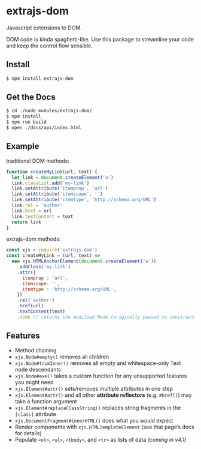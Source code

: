 # extrajs-dom
Javascript extensions to DOM.

DOM code is kinda spaghetti-like.
Use this package to streamline your code and keep the control flow sensible.

## Install

```bash
$ npm install extrajs-dom
```

## Get the Docs

```bash
$ cd ./node_modules/extrajs-dom/
$ npm install
$ npm run build
$ open ./docs/api/index.html
```

## Example

traditional DOM methods:
```js
function createMyLink(url, text) {
  let link = document.createElement('a')
  link.classList.add('my-link')
  link.setAttribute('itemprop', 'url')
  link.setAttribute('itemscope', '')
  link.setAttribute('itemtype', 'http://schema.org/URL')
  link.rel = 'author'
  link.href = url
  link.textContent = text
  return link
}
```

extrajs-dom methods:
```js
const xjs = require('extrajs-dom')
const createMyLink = (url, text) =>
  new xjs.HTMLAnchorElement(document.createElement('a'))
    .addClass('my-link')
    .attr({
      itemprop : 'url',
      itemscope: '',
      itemtype : 'http://schema.org/URL',
    })
    .rel('author')
    .href(url)
    .textContent(text)
    .node // returns the modified Node (originally passed to constructor)
```

## Features
- Method chaining
- `xjs.Node#empty()` removes all children
- `xjs.Node#trimInner()` removes all empty and whitespace-only Text node descendants
- `xjs.Node#exe()` takes a custom function for any unsupported features you might need
- `xjs.Element#attr()` sets/removes multiple attributes in one step
- `xjs.Element#attr()` and all other **attribute reflectors** (e.g. `#href()`) may take a function argument
- `xjs.Element#replaceClassString()` replaces string fragments in the `[class]` attribute
- `xjs.DocumentFragment#innerHTML()` does what you would expect
- Render components with `xjs.HTMLTemplateElement` (see that page’s docs for details)
- Populate `<ol>`, `<ul>`, `<tbody>`, and `<tr>` as lists of data *(coming in v4.1)*

